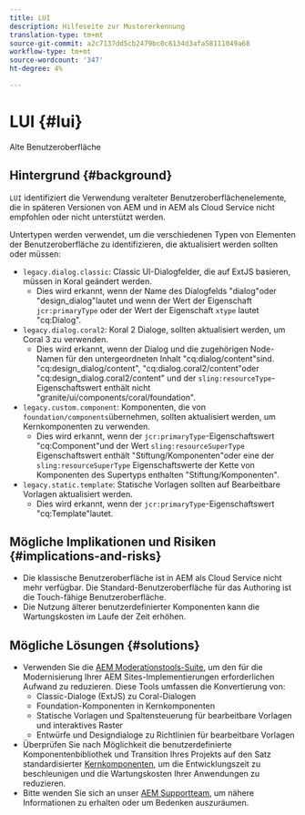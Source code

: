 ```yaml
---
title: LUI
description: Hilfeseite zur Mustererkennung
translation-type: tm+mt
source-git-commit: a2c7137dd5cb2479bc0c6134d3afa58111049a68
workflow-type: tm+mt
source-wordcount: '347'
ht-degree: 4%

---
```



# LUI {#lui}

Alte Benutzeroberfläche

## Hintergrund {#background}

`LUI` identifiziert die Verwendung veralteter Benutzeroberflächenelemente, die in späteren Versionen von AEM und in AEM als Cloud Service nicht empfohlen oder nicht unterstützt werden.

Untertypen werden verwendet, um die verschiedenen Typen von Elementen der Benutzeroberfläche zu identifizieren, die aktualisiert werden sollten oder müssen:

* `legacy.dialog.classic`: Classic UI-Dialogfelder, die auf ExtJS basieren, müssen in Koral geändert werden.
   * Dies wird erkannt, wenn der Name des Dialogfelds &quot;dialog&quot;oder &quot;design_dialog&quot;lautet und wenn
der Wert der Eigenschaft `jcr:primaryType` oder der Wert der Eigenschaft `xtype` lautet &quot;cq:Dialog&quot;.
* `legacy.dialog.coral2`: Koral 2 Dialoge, sollten aktualisiert werden, um Coral 3 zu verwenden.
   * Dies wird erkannt, wenn der Dialog und die zugehörigen Node-Namen für den untergeordneten Inhalt &quot;cq:dialog/content&quot;sind.
&quot;cq:design_dialog/content&quot;, &quot;cq:dialog.coral2/content&quot;oder &quot;cq:design_dialog.coral2/content&quot;
und der `sling:resourceType`-Eigenschaftswert enthält nicht
&quot;granite/ui/components/coral/foundation&quot;.
* `legacy.custom.component`: Komponenten, die von  `foundation/components`übernehmen, sollten aktualisiert werden, um Kernkomponenten zu verwenden.
   * Dies wird erkannt, wenn der `jcr:primaryType`-Eigenschaftswert &quot;cq:Component&quot;und der Wert
      `sling:resourceSuperType` Eigenschaftswert enthält &quot;Stiftung/Komponenten&quot;oder eine der
      `sling:resourceSuperType` Eigenschaftswerte der Kette von Komponenten des Supertyps enthalten &quot;Stiftung/Komponenten&quot;.
* `legacy.static.template`: Statische Vorlagen sollten auf Bearbeitbare Vorlagen aktualisiert werden.
   * Dies wird erkannt, wenn der `jcr:primaryType`-Eigenschaftswert &quot;cq:Template&quot;lautet.

## Mögliche Implikationen und Risiken {#implications-and-risks}

* Die klassische Benutzeroberfläche ist in AEM als Cloud Service nicht mehr verfügbar. Die Standard-Benutzeroberfläche für das Authoring ist die Touch-fähige Benutzeroberfläche.
* Die Nutzung älterer benutzerdefinierter Komponenten kann die Wartungskosten im Laufe der Zeit erhöhen.

## Mögliche Lösungen {#solutions}

* Verwenden Sie die [AEM Moderationstools-Suite](https://opensource.adobe.com/aem-modernize-tools/), um den für die Modernisierung Ihrer AEM Sites-Implementierungen erforderlichen Aufwand zu reduzieren. Diese Tools umfassen die Konvertierung von:
   * Classic-Dialoge (ExtJS) zu Coral-Dialogen
   * Foundation-Komponenten in Kernkomponenten
   * Statische Vorlagen und Spaltensteuerung für bearbeitbare Vorlagen und interaktives Raster
   * Entwürfe und Designdialoge zu Richtlinien für bearbeitbare Vorlagen
* Überprüfen Sie nach Möglichkeit die benutzerdefinierte Komponentenbibliothek und Transition Ihres Projekts auf den Satz standardisierter [Kernkomponenten](https://experienceleague.adobe.com/docs/experience-manager-core-components/using/introduction.html?lang=de), um die Entwicklungszeit zu beschleunigen und die Wartungskosten Ihrer Anwendungen zu reduzieren.
* Bitte wenden Sie sich an unser [AEM Supportteam](https://helpx.adobe.com/enterprise/using/support-for-experience-cloud.html), um nähere Informationen zu erhalten oder um Bedenken auszuräumen.
